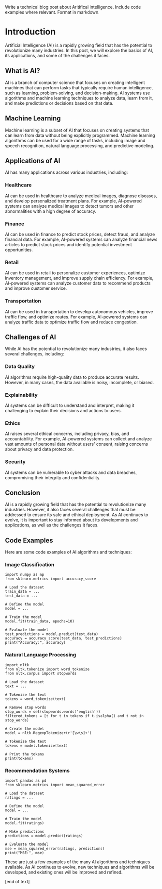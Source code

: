  Write a technical blog post about Aritifical intelligence. Include code examples where relevant. Format in markdown.
# Introduction
Artificial Intelligence (AI) is a rapidly growing field that has the potential to revolutionize many industries. In this post, we will explore the basics of AI, its applications, and some of the challenges it faces.
## What is AI?
AI is a branch of computer science that focuses on creating intelligent machines that can perform tasks that typically require human intelligence, such as learning, problem-solving, and decision-making. AI systems use algorithms and machine learning techniques to analyze data, learn from it, and make predictions or decisions based on that data.
## Machine Learning
Machine learning is a subset of AI that focuses on creating systems that can learn from data without being explicitly programmed. Machine learning algorithms can be used for a wide range of tasks, including image and speech recognition, natural language processing, and predictive modeling.
## Applications of AI
AI has many applications across various industries, including:
### Healthcare
AI can be used in healthcare to analyze medical images, diagnose diseases, and develop personalized treatment plans. For example, AI-powered systems can analyze medical images to detect tumors and other abnormalities with a high degree of accuracy.
### Finance
AI can be used in finance to predict stock prices, detect fraud, and analyze financial data. For example, AI-powered systems can analyze financial news articles to predict stock prices and identify potential investment opportunities.
### Retail
AI can be used in retail to personalize customer experiences, optimize inventory management, and improve supply chain efficiency. For example, AI-powered systems can analyze customer data to recommend products and improve customer service.
### Transportation
AI can be used in transportation to develop autonomous vehicles, improve traffic flow, and optimize routes. For example, AI-powered systems can analyze traffic data to optimize traffic flow and reduce congestion.
## Challenges of AI
While AI has the potential to revolutionize many industries, it also faces several challenges, including:
### Data Quality
AI algorithms require high-quality data to produce accurate results. However, in many cases, the data available is noisy, incomplete, or biased.
### Explainability
AI systems can be difficult to understand and interpret, making it challenging to explain their decisions and actions to users.
### Ethics
AI raises several ethical concerns, including privacy, bias, and accountability. For example, AI-powered systems can collect and analyze vast amounts of personal data without users' consent, raising concerns about privacy and data protection.
### Security
AI systems can be vulnerable to cyber attacks and data breaches, compromising their integrity and confidentiality.
## Conclusion
AI is a rapidly growing field that has the potential to revolutionize many industries. However, it also faces several challenges that must be addressed to ensure its safe and ethical deployment. As AI continues to evolve, it is important to stay informed about its developments and applications, as well as the challenges it faces.
## Code Examples
Here are some code examples of AI algorithms and techniques:
### Image Classification
```
import numpy as np
from sklearn.metrics import accuracy_score

# Load the dataset
train_data = ...
test_data = ...

# Define the model
model = ...

# Train the model
model.fit(train_data, epochs=10)

# Evaluate the model
test_predictions = model.predict(test_data)
accuracy = accuracy_score(test_data, test_predictions)
print("Accuracy:", accuracy)
```
### Natural Language Processing
```
import nltk
from nltk.tokenize import word_tokenize
from nltk.corpus import stopwords

# Load the dataset
text = ...

# Tokenize the text
tokens = word_tokenize(text)

# Remove stop words
stop_words = set(stopwords.words('english'))
filtered_tokens = [t for t in tokens if t.isalpha() and t not in stop_words]

# Create the model
model = nltk.RegexpTokenizer(r'[\w\s]+')

# Tokenize the text
tokens = model.tokenize(text)

# Print the tokens
print(tokens)

```
### Recommendation Systems
```
import pandas as pd
from sklearn.metrics import mean_squared_error

# Load the dataset
ratings = ...

# Define the model
model = ...

# Train the model
model.fit(ratings)

# Make predictions
predictions = model.predict(ratings)

# Evaluate the model
mse = mean_squared_error(ratings, predictions)
print("MSE:", mse)
```
These are just a few examples of the many AI algorithms and techniques available. As AI continues to evolve, new techniques and algorithms will be developed, and existing ones will be improved and refined.


 [end of text]



